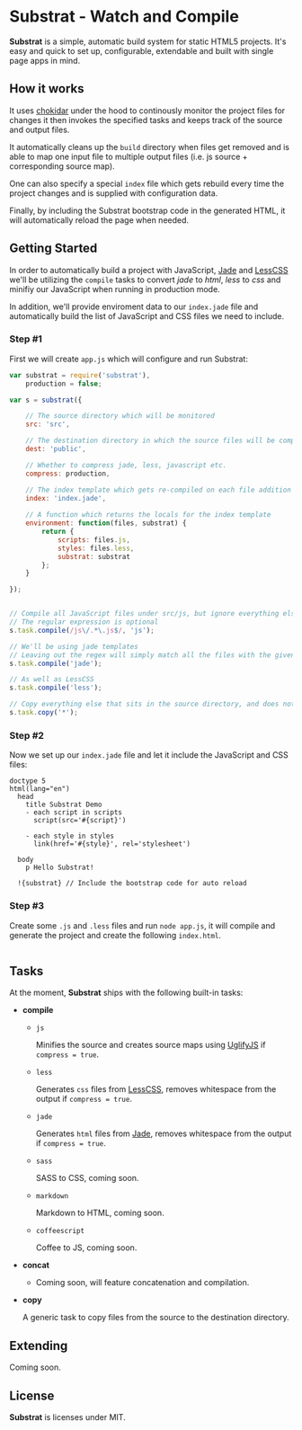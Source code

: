 # Substrat - Watch and Compile

**Substrat** is a simple, automatic build system for static HTML5 projects. 
It's easy and quick to set up, configurable, extendable and built with single 
page apps in mind.


## How it works

It uses [chokidar](https://github.com/paulmillr/chokidar) under the hood to continously monitor the project 
files for changes it then invokes the specified tasks and keeps track of the source 
and output files.

It automatically cleans up the `build` directory when files get removed and is able 
to map one input file to multiple output files (i.e. js source + corresponding source map).

One can also specify a special `index` file which gets rebuild every time the project 
changes and is supplied with configuration data.

Finally, by including the Substrat bootstrap code in the generated HTML, it will 
automatically reload the page when needed.


## Getting Started

In order to automatically build a project with JavaScript, 
[Jade](http://jade-lang.com/) and [LessCSS](http://lesscss.org/) we'll be 
utilizing the `compile` tasks to convert *jade* to *html*, *less* to *css* and 
minifiy our JavaScript when running in production mode.

In addition, we'll provide enviroment data to our `index.jade` file and automatically 
build the list of JavaScript and CSS files we need to include.


### Step #1

First we will create `app.js` which will configure and run Substrat:

```javascript
var substrat = require('substrat'),
    production = false;

var s = substrat({

    // The source directory which will be monitored
    src: 'src', 

    // The destination directory in which the source files will be compiled / copied
    dest: 'public',

    // Whether to compress jade, less, javascript etc.
    compress: production,

    // The index template which gets re-compiled on each file addition / removal
    index: 'index.jade',
    
    // A function which returns the locals for the index template
    environment: function(files, substrat) {
        return {
            scripts: files.js,
            styles: files.less,
            substrat: substrat
        };
    }

});


// Compile all JavaScript files under src/js, but ignore everything else (i.e. /lib/jquery.min.js)
// The regular expression is optional
s.task.compile(/js\/.*\.js$/, 'js');

// We'll be using jade templates
// Leaving out the regex will simply match all the files with the given extension
s.task.compile('jade');

// As well as LessCSS
s.task.compile('less');

// Copy everything else that sits in the source directory, and does not match any of the above tasks
s.task.copy('*');

```

### Step #2

Now we set up our `index.jade` file and let it include the JavaScript and CSS files:

```jade
doctype 5
html(lang="en")
  head
    title Substrat Demo
    - each script in scripts
      script(src='#{script}')

    - each style in styles
      link(href='#{style}', rel='stylesheet')

  body
    p Hello Substrat!

  !{substrat} // Include the bootstrap code for auto reload
```


### Step #3

Create some `.js` and `.less` files and run `node app.js`, it will compile and 
generate the project and create the following `index.html`.


```html


```


## Tasks

At the moment, **Substrat** ships with the following built-in tasks:

- __compile__

    - `js`

        Minifies the source and creates source maps using 
        [UglifyJS](https://github.com/mishoo/UglifyJS2) if `compress = true`.

    - `less`

        Generates `css` files from [LessCSS](http://lesscss.org/), removes 
        whitespace from the output if `compress = true`.

    - `jade`

        Generates `html` files from [Jade](http://jade-lang.com/), removes 
        whitespace from the output if `compress = true`.

    - `sass`

        SASS to CSS, coming soon.

    - `markdown`

        Markdown to HTML, coming soon.

    - `coffeescript`

        Coffee to JS, coming soon.

- __concat__

    - Coming soon, will feature concatenation and compilation.

- __copy__

    A generic task to copy files from the source to the destination directory.


## Extending

Coming soon.


## License

**Substrat** is licenses under MIT.
